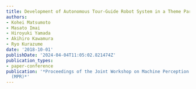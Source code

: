 ```yaml
---
title: Development of Autonomous Tour-Guide Robot System in a Theme Park
authors:
- Kohei Matsumoto
- Masato Imai
- Hiroyuki Yamada
- Akihiro Kawamura
- Ryo Kurazume
date: '2018-10-01'
publishDate: '2024-04-04T11:05:02.821474Z'
publication_types:
- paper-conference
publication: '*Proceedings of the Joint Workshop on Machine Perception and Robotics
  (MPR)*'
---
```


